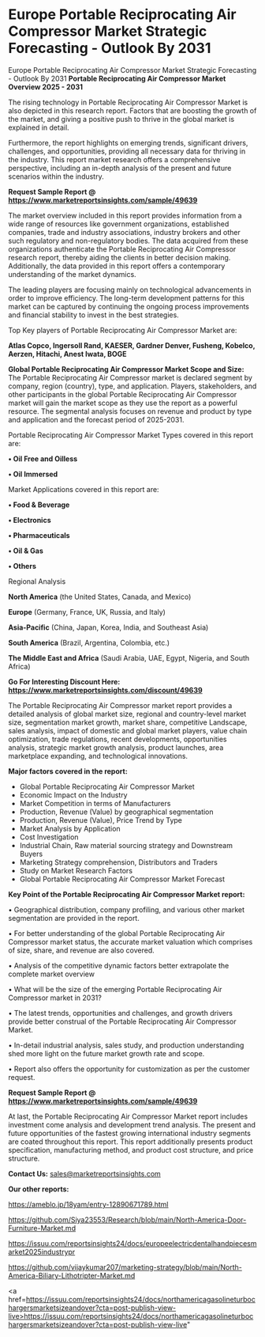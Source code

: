 # Europe Portable Reciprocating Air Compressor Market Strategic Forecasting - Outlook By 2031
Europe Portable Reciprocating Air Compressor Market Strategic Forecasting - Outlook By 2031
<Strong> Portable Reciprocating Air Compressor Market Overview 2025 - 2031</strong>

The rising technology in Portable Reciprocating Air Compressor Market is also depicted in this research report. Factors that are boosting the growth of the market, and giving a positive push to thrive in the global market is explained in detail.

Furthermore, the report highlights on emerging trends, significant drivers, challenges, and opportunities, providing all necessary data for thriving in the industry. This report market research offers a comprehensive perspective, including an in-depth analysis of the present and future scenarios within the industry.

<strong>Request Sample Report @ <a href=https://www.marketreportsinsights.com/sample/49639>https://www.marketreportsinsights.com/sample/49639</a></strong>

The market overview included in this report provides information from a wide range of resources like government organizations, established companies, trade and industry associations, industry brokers and other such regulatory and non-regulatory bodies. The data acquired from these organizations authenticate the Portable Reciprocating Air Compressor research report, thereby aiding the clients in better decision making. Additionally, the data provided in this report offers a contemporary understanding of the market dynamics.

The leading players are focusing mainly on technological advancements in order to improve efficiency. The long-term development patterns for this market can be captured by continuing the ongoing process improvements and financial stability to invest in the best strategies.

Top Key players of Portable Reciprocating Air Compressor Market are:

<strong>Atlas Copco, Ingersoll Rand, KAESER, Gardner Denver, Fusheng, Kobelco, Aerzen, Hitachi, Anest Iwata, BOGE</strong>

<strong><b>Global Portable Reciprocating Air Compressor Market Scope and Size:</b></strong>
The Portable Reciprocating Air Compressor market is declared segment by company, region (country), type, and application. Players, stakeholders, and other participants in the global Portable Reciprocating Air Compressor market will gain the market scope as they use the report as a powerful resource. The segmental analysis focuses on revenue and product by type and application and the forecast period of 2025-2031.

Portable Reciprocating Air Compressor Market Types covered in this report are:

<strong>•  Oil Free and Oilless

•  Oil Immersed</strong>

Market Applications covered in this report are:

<strong>•  Food & Beverage

•  Electronics

•  Pharmaceuticals

•  Oil & Gas

•  Others</strong> 

Regional Analysis

<strong>North America</strong> (the United States, Canada, and Mexico)

<strong>Europe</strong> (Germany, France, UK, Russia, and Italy)

<strong>Asia-Pacific</strong> (China, Japan, Korea, India, and Southeast Asia)

<strong>South America</strong> (Brazil, Argentina, Colombia, etc.)

<strong>The Middle East and Africa</strong> (Saudi Arabia, UAE, Egypt, Nigeria, and South Africa)

<strong>Go For Interesting Discount Here: <a href=https://www.marketreportsinsights.com/discount/49639>https://www.marketreportsinsights.com/discount/49639</a></strong>

The Portable Reciprocating Air Compressor market report provides a detailed analysis of global market size, regional and country-level market size, segmentation market growth, market share, competitive Landscape, sales analysis, impact of domestic and global market players, value chain optimization, trade regulations, recent developments, opportunities analysis, strategic market growth analysis, product launches, area marketplace expanding, and technological innovations.

<strong><b>Major factors covered in the report:</b></strong>
<ul>
  <li>Global Portable Reciprocating Air Compressor Market </li>
  <li>Economic Impact on the Industry</li>
  <li>Market Competition in terms of Manufacturers</li>
  <li>Production, Revenue (Value) by geographical segmentation</li>
  <li>Production, Revenue (Value), Price Trend by Type</li>
  <li>Market Analysis by Application</li>
  <li>Cost Investigation</li>
  <li>Industrial Chain, Raw material sourcing strategy and Downstream Buyers</li>
  <li>Marketing Strategy comprehension, Distributors and Traders</li>
  <li>Study on Market Research Factors</li>
  <li>Global Portable Reciprocating Air Compressor Market Forecast</li>
</ul>

<strong><b>Key Point of the Portable Reciprocating Air Compressor Market report:</b></strong>

• Geographical distribution, company profiling, and various other market segmentation are provided in the report.

• For better understanding of the global Portable Reciprocating Air Compressor market status, the accurate market valuation which comprises of size, share, and revenue are also covered.

• Analysis of the competitive dynamic factors better extrapolate the complete market overview

• What will be the size of the emerging Portable Reciprocating Air Compressor market in 2031?

• The latest trends, opportunities and challenges, and growth drivers provide better construal of the Portable Reciprocating Air Compressor Market.

• In-detail industrial analysis, sales study, and production understanding shed more light on the future market growth rate and scope.

• Report also offers the opportunity for customization as per the customer request.

<strong>Request Sample Report @ <a href=https://www.marketreportsinsights.com/sample/49639>https://www.marketreportsinsights.com/sample/49639</a></strong>

At last, the Portable Reciprocating Air Compressor Market report includes investment come analysis and development trend analysis. The present and future opportunities of the fastest growing international industry segments are coated throughout this report. This report additionally presents product specification, manufacturing method, and product cost structure, and price structure.

<strong>Contact Us:</strong>
sales@marketreportsinsights.com

<strong>Our other reports:</strong>

<a href=https://ameblo.jp/18yam/entry-12890671789.html>https://ameblo.jp/18yam/entry-12890671789.html</a>

<a href=https://github.com/Siya23553/Research/blob/main/North-America-Door-Furniture-Market.md>https://github.com/Siya23553/Research/blob/main/North-America-Door-Furniture-Market.md</a>

<a href=https://issuu.com/reportsinsights24/docs/europeelectricdentalhandpiecesmarket2025industrypr>https://issuu.com/reportsinsights24/docs/europeelectricdentalhandpiecesmarket2025industrypr</a>

<a href=https://github.com/vijaykumar207/marketing-strategy/blob/main/North-America-Biliary-Lithotripter-Market.md>https://github.com/vijaykumar207/marketing-strategy/blob/main/North-America-Biliary-Lithotripter-Market.md</a>

<a href=https://issuu.com/reportsinsights24/docs/northamericagasolineturbochargersmarketsizeandover?cta=post-publish-view-live>https://issuu.com/reportsinsights24/docs/northamericagasolineturbochargersmarketsizeandover?cta=post-publish-view-live</a>"
